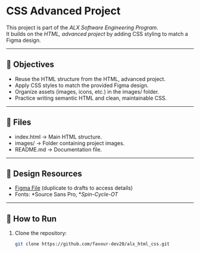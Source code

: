 # CSS Advanced Project

This project is part of the *ALX Software Engineering Program*.  
It builds on the *HTML, advanced project* by adding CSS styling to match a Figma design.

---

## 📌 Objectives
- Reuse the HTML structure from the HTML, advanced project.
- Apply CSS styles to match the provided Figma design.
- Organize assets (images, icons, etc.) in the images/ folder.
- Practice writing semantic HTML and clean, maintainable CSS.

---

## 📂 Files
- index.html → Main HTML structure.  
- images/ → Folder containing project images.  
- README.md → Documentation file.  

---

## 🎨 Design Resources
- [Figma File](https://www.figma.com/) (duplicate to drafts to access details)  
- Fonts: *Source Sans Pro, **Spin-Cycle-OT*  

---

## 🚀 How to Run
1. Clone the repository:  
   ```bash
   git clone https://github.com/favour-dev20/alx_html_css.git
